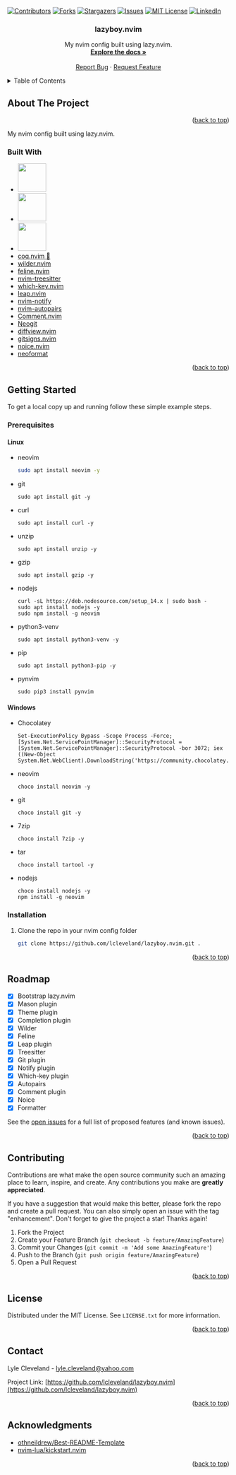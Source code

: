 <!-- Improved compatibility of back to top link: See: https://github.com/othneildrew/Best-README-Template/pull/73 -->
<a name="readme-top"></a>
<!--
*** Thanks for checking out the Best-README-Template. If you have a suggestion
*** that would make this better, please fork the repo and create a pull request
*** or simply open an issue with the tag "enhancement".
*** Don't forget to give the project a star!
*** Thanks again! Now go create something AMAZING! :D
-->



<!-- PROJECT SHIELDS -->
<!--
*** I'm using markdown "reference style" links for readability.
*** Reference links are enclosed in brackets [ ] instead of parentheses ( ).
*** See the bottom of this document for the declaration of the reference variables
*** for contributors-url, forks-url, etc. This is an optional, concise syntax you may use.
*** https://www.markdownguide.org/basic-syntax/#reference-style-links
-->
[![Contributors][contributors-shield]][contributors-url]
[![Forks][forks-shield]][forks-url]
[![Stargazers][stars-shield]][stars-url]
[![Issues][issues-shield]][issues-url]
[![MIT License][license-shield]][license-url]
[![LinkedIn][linkedin-shield]][linkedin-url]

<h3 align="center">lazyboy.nvim</h3>

  <p align="center">
    My nvim config built using lazy.nvim.
    <br />
    <a href="https://github.com/lcleveland/lazyboy.nvim"><strong>Explore the docs »</strong></a>
    <br />
    <br />
    <a href="https://github.com/lcleveland/lazyboy.nvim/issues">Report Bug</a>
    ·
    <a href="https://github.com/lcleveland/lazyboy.nvim/issues">Request Feature</a>
  </p>
</div>



<!-- TABLE OF CONTENTS -->
<details>
  <summary>Table of Contents</summary>
  <ol>
    <li>
      <a href="#about-the-project">About The Project</a>
      <ul>
        <li><a href="#built-with">Built With</a></li>
      </ul>
    </li>
    <li>
      <a href="#getting-started">Getting Started</a>
      <ul>
        <li><a href="#prerequisites">Prerequisites</a></li>
        <li><a href="#installation">Installation</a></li>
      </ul>
    </li>
    <li><a href="#roadmap">Roadmap</a></li>
    <li><a href="#contributing">Contributing</a></li>
    <li><a href="#license">License</a></li>
    <li><a href="#contact">Contact</a></li>
    <li><a href="#acknowledgments">Acknowledgments</a></li>
  </ol>
</details>



<!-- ABOUT THE PROJECT -->
## About The Project

<p align="right">(<a href="#readme-top">back to top</a>)</p>

My nvim config built using lazy.nvim.

### Built With

* <a href="https://github.com/folke/lazy.nvim"><img src="https://github.githubassets.com/images/icons/emoji/unicode/1f4a4.png" width=64></a>
* <a href="https://github.com/williamboman/mason.nvim"><img src="https://user-images.githubusercontent.com/6705160/177613416-0c0354d2-f431-40d8-87f0-21310f0bba0e.png" height=64></a>
* <a href="https://github.com/EdenEast/nightfox.nvim"><img src="https://user-images.githubusercontent.com/2746374/179428323-6d6b5e7f-6459-47b3-9e03-fea7553d85af.svg" width=64></a>
* <a href="https://github.com/ms-jpq/coq_nvim">coq.nvim 🐔</a>
* <a href="https://github.com/gelguy/wilder.nvim">wilder.nvim</a>
* <a href="https://github.com/feline-nvim/feline.nvim">feline.nvim</a>
* <a href="https://github.com/nvim-treesitter/nvim-treesitter">nvim-treesitter</a>
* <a href="https://github.com/folke/which-key.nvim">which-key.nvim</a>
* <a href="https://github.com/ggandor/leap.nvim">leap.nvim</a>
* <a href="https://github.com/rcarriga/nvim-notify">nvim-notify</a>
* <a href="https://github.com/windwp/nvim-autopairs">nvim-autopairs</a>
* <a href="https://github.com/numToStr/Comment.nvim">Comment.nvim</a>
* <a href="https://github.com/TimUntersberger/neogit">Neogit</a>
* <a href="https://github.com/sindrets/diffview.nvim">diffview.nvim</a>
* <a href="https://github.com/lewis6991/gitsigns.nvim">gitsigns.nvim</a>
* <a href="https://github.com/folke/noice.nvim">noice.nvim</a>
* <a href="https://github.com/sbdchd/neoformat">neoformat</a>

<p align="right">(<a href="#readme-top">back to top</a>)</p>



<!-- GETTING STARTED -->
## Getting Started

To get a local copy up and running follow these simple example steps.

### Prerequisites

#### Linux

* neovim
  ```sh
  sudo apt install neovim -y 
  ```

* git
  ```
  sudo apt install git -y
  ```

* curl
  ```
  sudo apt install curl -y
  ```

* unzip
  ```
  sudo apt install unzip -y
  ```

* gzip
  ```
  sudo apt install gzip -y
  ```

* nodejs
  ```
  curl -sL https://deb.nodesource.com/setup_14.x | sudo bash -
  sudo apt install nodejs -y
  sudo npm install -g neovim
  ```

* python3-venv
  ```
  sudo apt install python3-venv -y
  ```

* pip
  ```
  sudo apt install python3-pip -y
  ```

* pynvim
  ```
  sudo pip3 install pynvim
  ```

#### Windows

* Chocolatey
  ```
  Set-ExecutionPolicy Bypass -Scope Process -Force; [System.Net.ServicePointManager]::SecurityProtocol = [System.Net.ServicePointManager]::SecurityProtocol -bor 3072; iex ((New-Object System.Net.WebClient).DownloadString('https://community.chocolatey.org/install.ps1'))
  ```

* neovim
  ```
  choco install neovim -y
  ```

* git
  ```
  choco install git -y
  ```

* 7zip
  ```
  choco install 7zip -y
  ```

* tar
  ```
  choco install tartool -y
  ```

* nodejs
  ```
  choco install nodejs -y
  npm install -g neovim
  ```

### Installation

1. Clone the repo in your nvim config folder
   ```sh
   git clone https://github.com/lcleveland/lazyboy.nvim.git .
   ```

<p align="right">(<a href="#readme-top">back to top</a>)</p>

<!-- ROADMAP -->
## Roadmap

- [x] Bootstrap lazy.nvim
- [x] Mason plugin
- [x] Theme plugin
- [x] Completion plugin
- [x] Wilder
- [x] Feline
- [x] Leap plugin
- [x] Treesitter
- [x] Git plugin
- [x] Notify plugin
- [x] Which-key plugin
- [x] Autopairs
- [x] Comment plugin
- [x] Noice
- [x] Formatter

See the [open issues](https://github.com/lcleveland/lazyboy.nvim/issues) for a full list of proposed features (and known issues).

<p align="right">(<a href="#readme-top">back to top</a>)</p>



<!-- CONTRIBUTING -->
## Contributing

Contributions are what make the open source community such an amazing place to learn, inspire, and create. Any contributions you make are **greatly appreciated**.

If you have a suggestion that would make this better, please fork the repo and create a pull request. You can also simply open an issue with the tag "enhancement".
Don't forget to give the project a star! Thanks again!

1. Fork the Project
2. Create your Feature Branch (`git checkout -b feature/AmazingFeature`)
3. Commit your Changes (`git commit -m 'Add some AmazingFeature'`)
4. Push to the Branch (`git push origin feature/AmazingFeature`)
5. Open a Pull Request

<p align="right">(<a href="#readme-top">back to top</a>)</p>



<!-- LICENSE -->
## License

Distributed under the MIT License. See `LICENSE.txt` for more information.

<p align="right">(<a href="#readme-top">back to top</a>)</p>



<!-- CONTACT -->
## Contact

Lyle Cleveland - lyle.cleveland@yahoo.com

Project Link: [https://github.com/lcleveland/lazyboy.nvim](https://github.com/lcleveland/lazyboy.nvim)

<p align="right">(<a href="#readme-top">back to top</a>)</p>



<!-- ACKNOWLEDGMENTS -->
## Acknowledgments

* [othneildrew/Best-README-Template](https://github.com/othneildrew/Best-README-Template)
* [nvim-lua/kickstart.nvim](https://github.com/nvim-lua/kickstart.nvim)

<p align="right">(<a href="#readme-top">back to top</a>)</p>



<!-- MARKDOWN LINKS & IMAGES -->
<!-- https://www.markdownguide.org/basic-syntax/#reference-style-links -->
[contributors-shield]: https://img.shields.io/github/contributors/lcleveland/lazyboy.nvim.svg?style=for-the-badge
[contributors-url]: https://github.com/lcleveland/lazyboy.nvim/graphs/contributors
[forks-shield]: https://img.shields.io/github/forks/lcleveland/lazyboy.nvim.svg?style=for-the-badge
[forks-url]: https://github.com/lcleveland/lazyboy.nvim/network/members
[stars-shield]: https://img.shields.io/github/stars/lcleveland/lazyboy.nvim.svg?style=for-the-badge
[stars-url]: https://github.com/lcleveland/lazyboy.nvim/stargazers
[issues-shield]: https://img.shields.io/github/issues/lcleveland/lazyboy.nvim.svg?style=for-the-badge
[issues-url]: https://github.com/lcleveland/lazyboy.nvim/issues
[license-shield]: https://img.shields.io/github/license/lcleveland/lazyboy.nvim.svg?style=for-the-badge
[license-url]: https://github.com/lcleveland/lazyboy.nvim/blob/main/LICENSE.txt
[linkedin-shield]: https://img.shields.io/badge/-LinkedIn-black.svg?style=for-the-badge&logo=linkedin&colorB=555
[linkedin-url]: https://linkedin.com/in/lylecleveland
